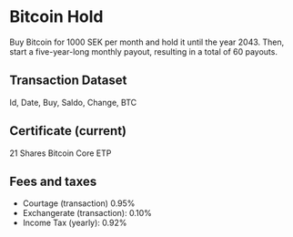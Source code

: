 # Bitcoin Hold
Buy Bitcoin for 1000 SEK per month and hold it until the year 2043. Then, start a five-year-long monthly payout, resulting in a total of 60 payouts.

## Transaction Dataset
Id, Date, Buy, Saldo, Change, BTC

## Certificate (current)
21 Shares Bitcoin Core ETP

## Fees and taxes
+ Courtage (transaction) 0.95%
+ Exchangerate (transaction): 0.10%
+ Income Tax (yearly): 0.92%
